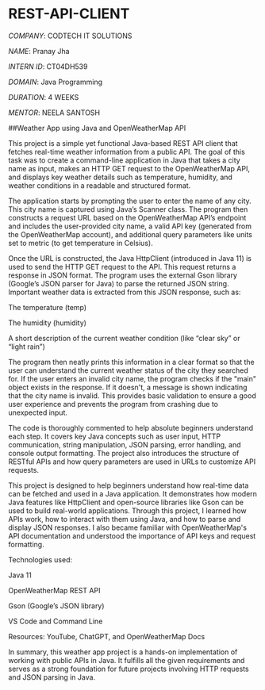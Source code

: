 # REST-API-CLIENT

*COMPANY*: CODTECH IT SOLUTIONS

*NAME*: Pranay Jha 

*INTERN ID*: CT04DH539

*DOMAIN*: Java Programming 

*DURATION*: 4 WEEKS

*MENTOR*: NEELA SANTOSH

##Weather App using Java and OpenWeatherMap API

This project is a simple yet functional Java-based REST API client that fetches real-time weather information from a public API. The goal of this task was to create a command-line application in Java that takes a city name as input, makes an HTTP GET request to the OpenWeatherMap API, and displays key weather details such as temperature, humidity, and weather conditions in a readable and structured format.

The application starts by prompting the user to enter the name of any city. This city name is captured using Java’s Scanner class. The program then constructs a request URL based on the OpenWeatherMap API’s endpoint and includes the user-provided city name, a valid API key (generated from the OpenWeatherMap account), and additional query parameters like units set to metric (to get temperature in Celsius).

Once the URL is constructed, the Java HttpClient (introduced in Java 11) is used to send the HTTP GET request to the API. This request returns a response in JSON format. The program uses the external Gson library (Google’s JSON parser for Java) to parse the returned JSON string. Important weather data is extracted from this JSON response, such as:

The temperature (temp)

The humidity (humidity)

A short description of the current weather condition (like “clear sky” or “light rain”)

The program then neatly prints this information in a clear format so that the user can understand the current weather status of the city they searched for. If the user enters an invalid city name, the program checks if the "main" object exists in the response. If it doesn't, a message is shown indicating that the city name is invalid. This provides basic validation to ensure a good user experience and prevents the program from crashing due to unexpected input.

The code is thoroughly commented to help absolute beginners understand each step. It covers key Java concepts such as user input, HTTP communication, string manipulation, JSON parsing, error handling, and console output formatting. The project also introduces the structure of RESTful APIs and how query parameters are used in URLs to customize API requests.

This project is designed to help beginners understand how real-time data can be fetched and used in a Java application. It demonstrates how modern Java features like HttpClient and open-source libraries like Gson can be used to build real-world applications. Through this project, I learned how APIs work, how to interact with them using Java, and how to parse and display JSON responses. I also became familiar with OpenWeatherMap's API documentation and understood the importance of API keys and request formatting.

Technologies used:

Java 11

OpenWeatherMap REST API

Gson (Google’s JSON library)

VS Code and Command Line

Resources: YouTube, ChatGPT, and OpenWeatherMap Docs

In summary, this weather app project is a hands-on implementation of working with public APIs in Java. It fulfills all the given requirements and serves as a strong foundation for future projects involving HTTP requests and JSON parsing in Java.


